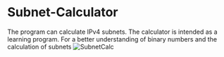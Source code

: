 # Subnet-Calculator

The program can calculate IPv4 subnets.
The calculator is intended as a learning program.
For a better understanding of binary numbers and the calculation of subnets
![SubnetCalc](https://github.com/user-attachments/assets/0ad6c00c-4a38-4481-be92-876f49ff7ad9)

